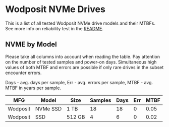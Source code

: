 Wodposit NVMe Drives
====================

This is a list of all tested Wodposit NVMe drive models and their MTBFs. See more
info on reliability test in the [README](https://github.com/linuxhw/SMART).

NVME by Model
------------

Please take all columns into account when reading the table. Pay attention on the
number of tested samples and power-on days. Simultaneous high values of both MTBF
and errors are possible if only rare drives in the subset encounter errors.

Days - avg. days per sample,
Err  - avg. errors per sample,
MTBF - avg. MTBF in years per sample.

| MFG       | Model              | Size   | Samples | Days  | Err   | MTBF |
|-----------|--------------------|--------|---------|-------|-------|------|
| Wodposit  | NVMe SSD           | 1 TB   | 18      | 18    | 0     | 0.05   |
| Wodposit  | SSD                | 512 GB | 4       | 6     | 0     | 0.02   |
